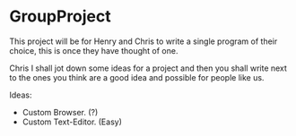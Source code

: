 # GroupProject
This project will be for Henry and Chris to write a single program of their choice, this is once they have thought of one.

Chris I shall jot down some ideas for a project and then you shall write next to the ones you think are a good idea and possible for people like us.

Ideas:
- Custom Browser. (?)
- Custom Text-Editor. (Easy)
